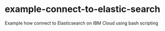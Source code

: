 # example-connect-to-elastic-search
Example how connect to Elasticsearch on IBM Cloud using bash scripting
